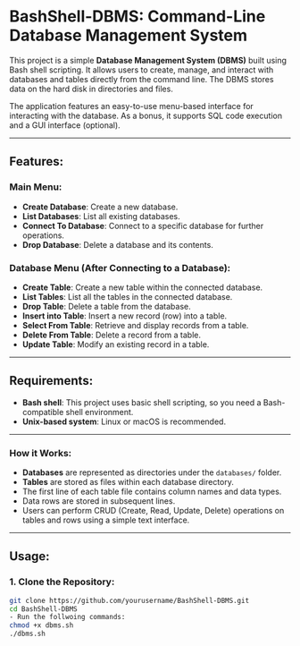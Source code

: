 # BashShell-DBMS: Command-Line Database Management System

This project is a simple **Database Management System (DBMS)** built using Bash shell scripting. It allows users to create, manage, and interact with databases and tables directly from the command line. The DBMS stores data on the hard disk in directories and files.

The application features an easy-to-use menu-based interface for interacting with the database. As a bonus, it supports SQL code execution and a GUI interface (optional).

---

## Features:

### **Main Menu:**
- **Create Database**: Create a new database.
- **List Databases**: List all existing databases.
- **Connect To Database**: Connect to a specific database for further operations.
- **Drop Database**: Delete a database and its contents.

### **Database Menu (After Connecting to a Database):**
- **Create Table**: Create a new table within the connected database.
- **List Tables**: List all the tables in the connected database.
- **Drop Table**: Delete a table from the database.
- **Insert into Table**: Insert a new record (row) into a table.
- **Select From Table**: Retrieve and display records from a table.
- **Delete From Table**: Delete a record from a table.
- **Update Table**: Modify an existing record in a table.

---

## Requirements:
- **Bash shell**: This project uses basic shell scripting, so you need a Bash-compatible shell environment.
- **Unix-based system**: Linux or macOS is recommended.

---

### **How it Works:**
- **Databases** are represented as directories under the `databases/` folder.
- **Tables** are stored as files within each database directory.
- The first line of each table file contains column names and data types.
- Data rows are stored in subsequent lines.
- Users can perform CRUD (Create, Read, Update, Delete) operations on tables and rows using a simple text interface.

---

## Usage:

### 1. **Clone the Repository:**
```bash
git clone https://github.com/yourusername/BashShell-DBMS.git
cd BashShell-DBMS
- Run the follwoing commands:
chmod +x dbms.sh 
./dbms.sh


